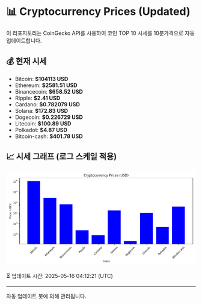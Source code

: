 
# 📊 Cryptocurrency Prices (Updated)

이 리포지토리는 CoinGecko API를 사용하여 코인 TOP 10 시세를 10분가격으로 자동 업데이트합니다.

## 💰 현재 시세
- Bitcoin: **$104113 USD**
- Ethereum: **$2581.51 USD**
- Binancecoin: **$658.52 USD**
- Ripple: **$2.41 USD**
- Cardano: **$0.782079 USD**
- Solana: **$172.83 USD**
- Dogecoin: **$0.226729 USD**
- Litecoin: **$100.89 USD**
- Polkadot: **$4.87 USD**
- Bitcoin-cash: **$401.78 USD**

## 📈 시세 그래프 (로그 스케일 적용)
![Crypto Prices](crypto_prices.png)

⏳ 업데이트 시간: 2025-05-16 04:12:21 (UTC)

---
자동 업데이트 봇에 의해 관리됩니다.

